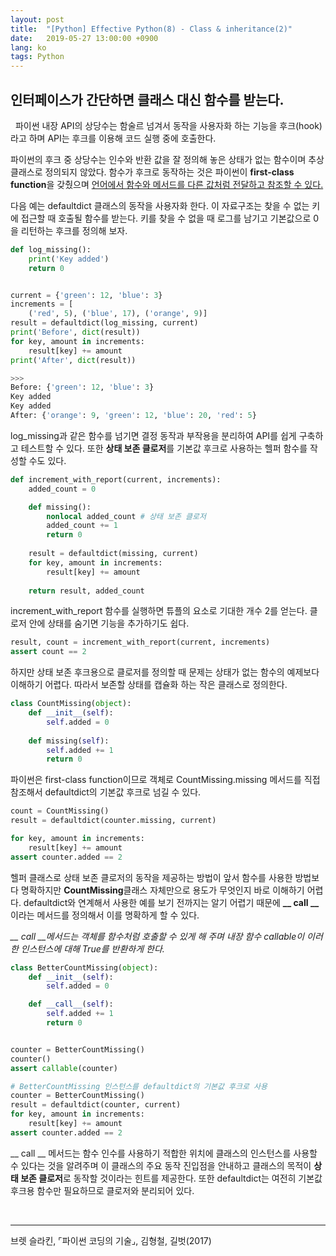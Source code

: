 ```yaml
---
layout: post
title:  "[Python] Effective Python(8) - Class & inheritance(2)"
date:   2019-05-27 13:00:00 +0900
lang: ko
tags: Python
---
```

## 인터페이스가 간단하면 클래스 대신 함수를 받는다. ##
&nbsp;&nbsp;파이썬 내장 API의 상당수는 함술르 넘겨서 동작을 사용자화 하는 기능을 후크(hook)라고 하며 API는 후크를 이용해 코드 실행 중에 호출한다.

파이썬의 후크 중 상당수는 인수와 반환 값을 잘 정의해 놓은 상태가 없는 함수이며 추상 클래스로 정의되지 않았다. 함수가 후크로 동작하는 것은 파이썬이 **first-class function**을 갖췄으며 <u>언어에서 함수와 메서드를 다른 값처럼 전달하고 참조할 수 있다.</u>

다음 예는 defaultdict 클래스의 동작을 사용자화 한다. 이 자료구조는 찾을 수 없는 키에 접근할 때 호출될 함수를 받는다. 키를 찾을 수 없을 때 로그를 남기고 기본값으로 0을 리턴하는 후크를 정의해 보자.
~~~python
def log_missing():
    print('Key added')
    return 0


current = {'green': 12, 'blue': 3}
increments = [
    ('red', 5), ('blue', 17), ('orange', 9)]
result = defaultdict(log_missing, current)
print('Before', dict(result))
for key, amount in increments:
    result[key] += amount
print('After', dict(result))

>>>
Before: {'green': 12, 'blue': 3}
Key added
Key added
After: {'orange': 9, 'green': 12, 'blue': 20, 'red': 5}
~~~
log_missing과 같은 함수를 넘기면 결정 동작과 부작용을 분리하여 API를 쉽게 구축하고 테스트할 수 있다. 또한 **상태 보존 클로저**를 기본값 후크로 사용하는 헬퍼 함수를 작성할 수도 있다.
~~~python
def increment_with_report(current, increments):
    added_count = 0

    def missing():
        nonlocal added_count # 상태 보존 클로저
        added_count += 1
        return 0
    
    result = defaultdict(missing, current)
    for key, amount in increments:
        result[key] += amount
    
    return result, added_count
~~~
increment_with_report 함수를 실행하면 튜플의 요소로 기대한 개수 2를 얻는다. 클로저 안에 상태를 숨기면 기능을 추가하기도 쉽다.
~~~python
result, count = increment_with_report(current, increments)
assert count == 2
~~~
하지만 상태 보존 후크용으로 클로저를 정의할 때 문제는 상태가 없는 함수의 예제보다 이해하기 어렵다. 따라서 보존할 상태를 캡슐화 하는 작은 클래스로 정의한다.
~~~python
class CountMissing(object):
    def __init__(self):
        self.added = 0
    
    def missing(self):
        self.added += 1
        return 0
~~~
파이썬은 first-class function이므로 객체로 CountMissing.missing 메서드를 직접 참조해서 defaultdict의 기본값 후크로 넘길 수 있다.
~~~python
count = CountMissing()
result = defaultdict(counter.missing, current)

for key, amount in increments:
    result[key] += amount
assert counter.added == 2
~~~
헬퍼 클래스로 상태 보존 클로저의 동작을 제공하는 방법이 앞서 함수를 사용한 방법보다 명확하지만 **CountMissing**클래스 자체만으로 용도가 무엇인지 바로 이해하기 어렵다. defaultdict와 연계해서 사용한 예를 보기 전까지는 알기 어렵기 때문에 **__ call __** 이라는 메서드를 정의해서 이를 명확하게 할 수 있다.

*__ call __메서드는 객체를 함수처럼 호출할 수 있게 해 주며 내장 함수 callable이 이러한 인스턴스에 대해 True를 반환하게 한다.*

~~~python
class BetterCountMissing(object):
    def __init__(self):
        self.added = 0

    def __call__(self):
        self.added += 1
        return 0


counter = BetterCountMissing()
counter()
assert callable(counter)

# BetterCountMissing 인스턴스를 defaultdict의 기본값 후크로 사용
counter = BetterCountMissing()
result = defaultdict(counter, current)
for key, amount in increments:
    result[key] += amount
assert counter.added == 2
~~~

__ call __ 메서드는 함수 인수를 사용하기 적합한 위치에 클래스의 인스턴스를 사용할 수 있다는 것을 알려주며 이 클래스의 주요 동작 진입점을 안내하고 클래스의 목적이 **상태 보존 클로저**로 동작할 것이라는 힌트를 제공한다. 또한 defaultdict는 여전히 기본값 후크용 함수만 필요하므로 클로저와 분리되어 있다.

<br>
<hr>
브렛 슬라킨, ⌜파이썬 코딩의 기술⌟, 김형철, 길벗(2017)